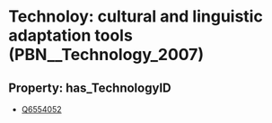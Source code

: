 # Technoloy: __cultural and linguistic adaptation tools__ (PBN__Technology_2007)

## Property: has_TechnologyID

* [Q6554052](Q6554052)

